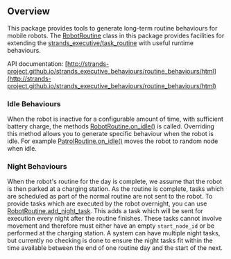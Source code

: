 
## Overview

This package provides tools to generate long-term routine behaviours for mobile robots. The [RobotRoutine](http://strands-project.github.io/strands_executive_behaviours/routine_behaviours/html/classroutine__behaviours_1_1robot__routine_1_1RobotRoutine.html) class in this package provides facilities for extending the [strands_executive/task_routine](https://github.com/strands-project/strands_executive/blob/hydro-release/README.md#creating-a-routine) with useful runtime behaviours. 

API documentation: [http://strands-project.github.io/strands_executive_behaviours/routine_behaviours/html](http://strands-project.github.io/strands_executive_behaviours/routine_behaviours/html)

### Idle Behaviours 

When the robot is inactive for a configurable amount of time, with sufficient battery charge, the methods [RobotRoutine.on_idle()](http://strands-project.github.io/strands_executive_behaviours/routine_behaviours/html/classroutine__behaviours_1_1robot__routine_1_1RobotRoutine.html#ab43e703d3745fab4ec8fab1053f91fe0) is called. Overriding this method allows you to generate specific behaviour when the robot is idle. For example [PatrolRoutine.on_idle()](http://strands-project.github.io/strands_executive_behaviours/routine_behaviours/html/classroutine__behaviours_1_1patrol__routine_1_1PatrolRoutine.html#ab93069ea912aa072520d33f6fdf670fa) moves the robot to random node when idle.


### Night Behaviours

When the robot's routine for the day is complete, we assume that the robot is then parked at a charging station. As the routine is complete, tasks which are scheduled as part of the normal routine are not sent to the robot. To provide tasks which are executed by the robot overnight, you can use [RobotRoutine.add_night_task](http://strands-project.github.io/strands_executive_behaviours/routine_behaviours/html/classroutine__behaviours_1_1robot__routine_1_1RobotRoutine.html#a0c405cb08cac81f6f3905f1897b4bb8a). This adds a task which will be sent for execution every night after the routine finishes. These tasks cannot involve movement and therefore must either have an empty `start_node_id` or be performed at the charging station. A system can have multiple night tasks, but currently no checking is done to ensure the night tasks fit within the time available between the end of one routine day and the start of the next.